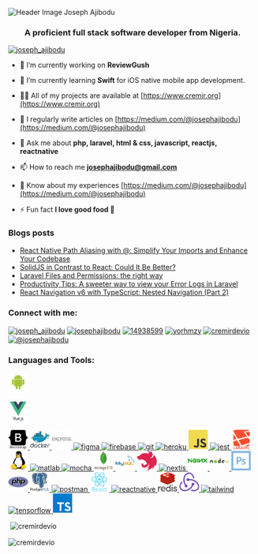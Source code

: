 ![Header Image Joseph Ajibodu](https://github.com/cremirdevio/cremirdevio/blob/main/joseph-ajibodu-github-header-image.png)
<!-- <h1 align="center">Hi 👋, I'm Joseph O. Ajibodu</h1> -->
<h3 align="center">A proficient full stack software developer from Nigeria.</h3>

<p align="left"> <a href="https://twitter.com/joseph_ajibodu" target="blank"><img src="https://img.shields.io/twitter/follow/joseph_ajibodu?logo=twitter&style=for-the-badge" alt="joseph_ajibodu" /></a> </p>

- 🔭 I’m currently working on **ReviewGush**

- 🌱 I’m currently learning **Swift** for iOS native mobile app development.

- 👨‍💻 All of my projects are available at [https://www.cremir.org](https://www.cremir.org)

- 📝 I regularly write articles on [https://medium.com/@josephajibodu](https://medium.com/@josephajibodu)

- 💬 Ask me about **php, laravel, html & css, javascript, reactjs, reactnative**

- 📫 How to reach me **josephajibodu@gmail.com**

- 📄 Know about my experiences [https://medium.com/@josephajibodu](https://medium.com/@josephajibodu)

- ⚡ Fun fact **I love good food 🍱**

### Blogs posts
<!-- BLOG-POST-LIST:START -->
- [React Native Path Aliasing with @: Simplify Your Imports and Enhance Your Codebase](https://javascript.plainenglish.io/react-native-path-aliasing-with-simplify-your-imports-and-enhance-your-codebase-9897efee96a8?source=rss-cd1fe37b4147------2)
- [SolidJS in Contrast to React: Could It Be Better?](https://javascript.plainenglish.io/solidjs-in-contrast-to-react-could-it-be-better-1aad3ad0f169?source=rss-cd1fe37b4147------2)
- [Laravel Files and Permissions: the right way](https://medium.com/@josephajibodu/laravel-files-and-permissions-the-right-way-790e2919b2ed?source=rss-cd1fe37b4147------2)
- [Productivity Tips: A sweeter way to view your Error Logs in Laravel](https://medium.com/@josephajibodu/productivity-tips-a-sweeter-way-to-view-your-error-logs-in-laravel-f9e5da89ab09?source=rss-cd1fe37b4147------2)
- [React Navigation v6 with TypeScript: Nested Navigation &lpar;Part 2&rpar;](https://javascript.plainenglish.io/react-navigation-v6-with-typescript-nested-navigation-part-2-87844f643e37?source=rss-cd1fe37b4147------2)
<!-- BLOG-POST-LIST:END -->

<h3 align="left">Connect with me:</h3>
<p align="left">
<a href="https://twitter.com/joseph_ajibodu" target="blank"><img align="center" src="https://raw.githubusercontent.com/rahuldkjain/github-profile-readme-generator/master/src/images/icons/Social/twitter.svg" alt="joseph_ajibodu" height="30" width="40" /></a>
<a href="https://linkedin.com/in/josephajibodu" target="blank"><img align="center" src="https://raw.githubusercontent.com/rahuldkjain/github-profile-readme-generator/master/src/images/icons/Social/linked-in-alt.svg" alt="josephajibodu" height="30" width="40" /></a>
<a href="https://stackoverflow.com/users/14938599" target="blank"><img align="center" src="https://raw.githubusercontent.com/rahuldkjain/github-profile-readme-generator/master/src/images/icons/Social/stack-overflow.svg" alt="14938599" height="30" width="40" /></a>
<a href="https://fb.com/yorhmzy" target="blank"><img align="center" src="https://raw.githubusercontent.com/rahuldkjain/github-profile-readme-generator/master/src/images/icons/Social/facebook.svg" alt="yorhmzy" height="30" width="40" /></a>
<a href="https://instagram.com/cremirdevio" target="blank"><img align="center" src="https://raw.githubusercontent.com/rahuldkjain/github-profile-readme-generator/master/src/images/icons/Social/instagram.svg" alt="cremirdevio" height="30" width="40" /></a>
<a href="https://medium.com/@josephajibodu" target="blank"><img align="center" src="https://raw.githubusercontent.com/rahuldkjain/github-profile-readme-generator/master/src/images/icons/Social/medium.svg" alt="@josephajibodu" height="30" width="40" /></a>
</p>

<h3 align="left">Languages and Tools:</h3>
<p align="left"> <a href="https://developer.android.com" target="_blank" rel="noreferrer"> <img src="https://raw.githubusercontent.com/devicons/devicon/master/icons/android/android-original-wordmark.svg" alt="android" width="40" height="40"/> </a>
  
  <a href="https://developer.android.com" target="_blank" rel="noreferrer"> <img src="https://github.com/devicons/devicon/blob/master/icons/vuejs/vuejs-original-wordmark.svg" alt="android" width="40" height="40"/> </a>
  
  
  
  <a href="https://getbootstrap.com" target="_blank" rel="noreferrer"> <img src="https://raw.githubusercontent.com/devicons/devicon/master/icons/bootstrap/bootstrap-plain-wordmark.svg" alt="bootstrap" width="40" height="40"/> </a> <a href="https://www.docker.com/" target="_blank" rel="noreferrer"> <img src="https://raw.githubusercontent.com/devicons/devicon/master/icons/docker/docker-original-wordmark.svg" alt="docker" width="40" height="40"/> </a> <a href="https://expressjs.com" target="_blank" rel="noreferrer"> <img src="https://raw.githubusercontent.com/devicons/devicon/master/icons/express/express-original-wordmark.svg" alt="express" width="40" height="40"/> </a> <a href="https://www.figma.com/" target="_blank" rel="noreferrer"> <img src="https://www.vectorlogo.zone/logos/figma/figma-icon.svg" alt="figma" width="40" height="40"/> </a> <a href="https://firebase.google.com/" target="_blank" rel="noreferrer"> <img src="https://www.vectorlogo.zone/logos/firebase/firebase-icon.svg" alt="firebase" width="40" height="40"/> </a> <a href="https://git-scm.com/" target="_blank" rel="noreferrer"> <img src="https://www.vectorlogo.zone/logos/git-scm/git-scm-icon.svg" alt="git" width="40" height="40"/> </a> <a href="https://heroku.com" target="_blank" rel="noreferrer"> <img src="https://www.vectorlogo.zone/logos/heroku/heroku-icon.svg" alt="heroku" width="40" height="40"/> </a> <a href="https://developer.mozilla.org/en-US/docs/Web/JavaScript" target="_blank" rel="noreferrer"> <img src="https://raw.githubusercontent.com/devicons/devicon/master/icons/javascript/javascript-original.svg" alt="javascript" width="40" height="40"/> </a> <a href="https://jestjs.io" target="_blank" rel="noreferrer"> <img src="https://www.vectorlogo.zone/logos/jestjsio/jestjsio-icon.svg" alt="jest" width="40" height="40"/> </a> <a href="https://laravel.com/" target="_blank" rel="noreferrer"> <img src="https://raw.githubusercontent.com/devicons/devicon/master/icons/laravel/laravel-plain-wordmark.svg" alt="laravel" width="40" height="40"/> </a> <a href="https://www.linux.org/" target="_blank" rel="noreferrer"> <img src="https://raw.githubusercontent.com/devicons/devicon/master/icons/linux/linux-original.svg" alt="linux" width="40" height="40"/> </a> <a href="https://www.mathworks.com/" target="_blank" rel="noreferrer"> <img src="https://upload.wikimedia.org/wikipedia/commons/2/21/Matlab_Logo.png" alt="matlab" width="40" height="40"/> </a> <a href="https://mochajs.org" target="_blank" rel="noreferrer"> <img src="https://www.vectorlogo.zone/logos/mochajs/mochajs-icon.svg" alt="mocha" width="40" height="40"/> </a> <a href="https://www.mongodb.com/" target="_blank" rel="noreferrer"> <img src="https://raw.githubusercontent.com/devicons/devicon/master/icons/mongodb/mongodb-original-wordmark.svg" alt="mongodb" width="40" height="40"/> </a> <a href="https://www.mysql.com/" target="_blank" rel="noreferrer"> <img src="https://raw.githubusercontent.com/devicons/devicon/master/icons/mysql/mysql-original-wordmark.svg" alt="mysql" width="40" height="40"/> </a> <a href="https://nestjs.com/" target="_blank" rel="noreferrer"> <img src="https://raw.githubusercontent.com/devicons/devicon/master/icons/nestjs/nestjs-plain.svg" alt="nestjs" width="40" height="40"/> </a> <a href="https://nextjs.org/" target="_blank" rel="noreferrer"> <img src="https://cdn.worldvectorlogo.com/logos/nextjs-2.svg" alt="nextjs" width="40" height="40"/> </a> <a href="https://www.nginx.com" target="_blank" rel="noreferrer"> <img src="https://raw.githubusercontent.com/devicons/devicon/master/icons/nginx/nginx-original.svg" alt="nginx" width="40" height="40"/> </a> <a href="https://nodejs.org" target="_blank" rel="noreferrer"> <img src="https://raw.githubusercontent.com/devicons/devicon/master/icons/nodejs/nodejs-original-wordmark.svg" alt="nodejs" width="40" height="40"/> </a> <a href="https://www.photoshop.com/en" target="_blank" rel="noreferrer"> <img src="https://raw.githubusercontent.com/devicons/devicon/master/icons/photoshop/photoshop-line.svg" alt="photoshop" width="40" height="40"/> </a> <a href="https://www.php.net" target="_blank" rel="noreferrer"> <img src="https://raw.githubusercontent.com/devicons/devicon/master/icons/php/php-original.svg" alt="php" width="40" height="40"/> </a> <a href="https://www.postgresql.org" target="_blank" rel="noreferrer"> <img src="https://raw.githubusercontent.com/devicons/devicon/master/icons/postgresql/postgresql-original-wordmark.svg" alt="postgresql" width="40" height="40"/> </a> <a href="https://postman.com" target="_blank" rel="noreferrer"> <img src="https://www.vectorlogo.zone/logos/getpostman/getpostman-icon.svg" alt="postman" width="40" height="40"/> </a> <a href="https://reactjs.org/" target="_blank" rel="noreferrer"> <img src="https://raw.githubusercontent.com/devicons/devicon/master/icons/react/react-original-wordmark.svg" alt="react" width="40" height="40"/> </a> <a href="https://reactnative.dev/" target="_blank" rel="noreferrer"> <img src="https://reactnative.dev/img/header_logo.svg" alt="reactnative" width="40" height="40"/> </a> <a href="https://redis.io" target="_blank" rel="noreferrer"> <img src="https://raw.githubusercontent.com/devicons/devicon/master/icons/redis/redis-original-wordmark.svg" alt="redis" width="40" height="40"/> </a> <a href="https://redux.js.org" target="_blank" rel="noreferrer"> <img src="https://raw.githubusercontent.com/devicons/devicon/master/icons/redux/redux-original.svg" alt="redux" width="40" height="40"/> </a> <a href="https://tailwindcss.com/" target="_blank" rel="noreferrer"> <img src="https://www.vectorlogo.zone/logos/tailwindcss/tailwindcss-icon.svg" alt="tailwind" width="40" height="40"/> </a> <a href="https://www.tensorflow.org" target="_blank" rel="noreferrer"> <img src="https://www.vectorlogo.zone/logos/tensorflow/tensorflow-icon.svg" alt="tensorflow" width="40" height="40"/> </a> <a href="https://www.typescriptlang.org/" target="_blank" rel="noreferrer"> <img src="https://raw.githubusercontent.com/devicons/devicon/master/icons/typescript/typescript-original.svg" alt="typescript" width="40" height="40"/> </a> </p>

<p>&nbsp;<img align="center" src="https://github-readme-stats.vercel.app/api?username=cremirdevio&show_icons=true&locale=en" alt="cremirdevio" /></p>

<p><img align="center" src="https://github-readme-streak-stats.herokuapp.com/?user=cremirdevio&" alt="cremirdevio" /></p>
